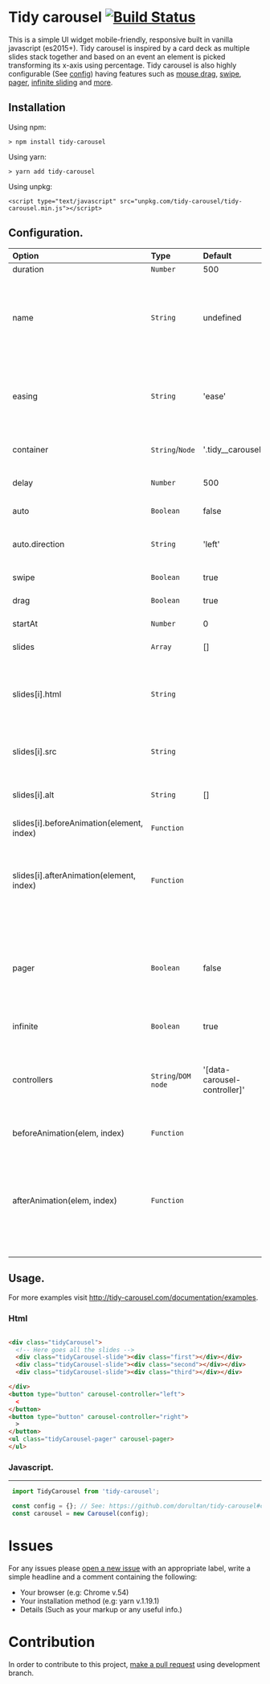# ****Tidy carousel**** [![Build Status](https://travis-ci.com/dorultan/tidy-carousel.svg?branch=master)](https://travis-ci.com/dorultan/tidy-carousel)

This is a simple UI widget mobile-friendly, responsive built in vanilla javascript (es2015+). Tidy carousel is inspired by a card deck as multiple slides stack together and based on an event an element is picked transforming its x-axis using percentage. Tidy carousel is also highly
configurable (See [config](http://localhost:8080/documentation/configuration))
having features such as [mouse drag](http://localhost:8080/documentation/configuration),
 [swipe](http://localhost:8080/documentation/configuration),
[pager](http://localhost:8080/documentation/configuration),
[infinite sliding](http://localhost:8080/documentation/configuration)
and [more](http://localhost:8080/documentation/configuration).


## ****Installation****
Using npm:

`> npm install tidy-carousel`

Using yarn:

`> yarn add tidy-carousel`

Using unpkg:

`<script type="text/javascript" src="unpkg.com/tidy-carousel/tidy-carousel.min.js"></script>`

## ****Configuration.****

| ****Option****     | ****Type**** | ****Default****    | ****Description****    |
| :------------- | :------------- | :------| :------|
| duration   | `Number` | 500     | The duration of the slide.|
| name| `String`| undefined | This option should be used when intializing multiple instances. **** *Note:**** The name given must match with the attr(s) used for instance's controller/pager (data-for={name}) and also for the container (data-name={name}).|
| easing   | `String` |'ease'    |The rate of the animation's change over time. Accepts the pre-defined values "linear", "ease", "ease-in", "ease-out", and "ease-in-out", or a custom "cubic-bezier" value like "cubic-bezier(0.42, 0, 0.58, 1)"|
| container  | `String`/`Node` | '.tidy__carousel' | This is the wrapper of the slides, witch can be neither the node element or a selector as a string.|
| delay   | `Number` |500     | This is the delay in between each slide. Useful if auto is set to true.|
| auto   | `Boolean` | false     | This makes the carousel loop without an event.|
|auto.direction|`String`| 'left'| This opts specifies in wich direction the carousel should slide. The only possible values can be 'right' or 'left' |
| swipe | `Boolean` | true | This option (if true) will enable touch event for mobile devices.|
| drag | `Boolean` | true | This option (if true) will enable the user to drag the slide. |
| startAt | `Number` | 0 | This option is the index of the first slide.  |
| slides | `Array` | [] | It should be an array of objects representing the slides.|
| slides[i].html | `String` |  | It should be a html element as a string e.g: `<div class="my_slide">Content</div>`. The element will be inserted into the DOM using ` element.insertadjacentelement` method.|
| slides[i].src | `String` |  | It should be the source of the image. <br/> *****Note:**** This option is an alternative for `slides[i].node`. |
| slides[i].alt | `String` | [] | It should be the alternative for the image. <br/> ****Note:**** This option will only work if you set `slides[i].src`.|
| slides[i].beforeAnimation(element, index) | `Function` |  | A function that is invoked before the slide occurs.|
| slides[i].afterAnimation(element, index) | `Function` |  | A function that is invoked After the slide occurs. If present, it must return a promise e.g: `afterAnimation: (element, index) => { return new Promise((success, reject) => { setTimeout(() => { doSomething(); success()}, 500)})}`|
| pager | `Boolean` | false | This option if `true`, the carousel will look for an `<ul></ul>` element with attr `data-carousel-pager`and will generate a pager at the bottom of the carousel. **** Note:**** If name opts is set, add the attribute data-for={name} to the ul[data-carousel-pager].|
| infinite | `Boolean` | true | If set to true, the carousel will loop infinitely. |
| controllers | `String`/`DOM node` | '[data-carousel-controller]'| Can be set to a node element or a selector as a string. Each controller must have the attribute data-carousel-controller="left or right".  **** Note:**** If name opts is set, add the attribute data-for={name} to each controller. |
| beforeAnimation(elem, index) | `Function` |  | A function that is invoked before the slide occurs.|
| afterAnimation(elem, index) | `Function` |  | A function that is invoked After the slide occurs. If present, it must return a promise e.g: `afterAnimation: (element, index) => { return new Promise((success, reject) => { setTimeout(() => { doSomething(); success()}, 500)})}`<br/> ****Note:**** This function is only invoked if the `slides` is not set to an array of slides.|

## Usage.
For more examples visit http://tidy-carousel.com/documentation/examples.
### Html
```html

<div class="tidyCarousel">
  <!-- Here goes all the slides -->
  <div class="tidyCarousel-slide"><div class="first"></div></div>
  <div class="tidyCarousel-slide"><div class="second"></div></div>
  <div class="tidyCarousel-slide"><div class="third"></div></div>

</div>
<button type="button" carousel-controller="left">
  <
</button>
<button type="button" carousel-controller="right">
  >
</button>
<ul class="tidyCarousel-pager" carousel-pager>
</ul>
```
### Javascript.
-----------------
```js
 import TidyCarousel from 'tidy-carousel';

 const config = {}; // See: https://github.com/dorultan/tidy-carousel#configuration.
 const carousel = new Carousel(config);
```
# Issues

For any issues please [open a new issue](https://github.com/dorultan/tidy-carousel/issues) with an appropriate label, write a simple headline and a comment containing the following:
- Your browser (e.g: Chrome v.54)
- Your installation method (e.g: yarn v.1.19.1)
- Details (Such as your markup or any useful info.)

# Contribution

In order to contribute to this project, [make a pull request](https://github./com/dorultan/tidy-carousel/pulls) using development branch.
